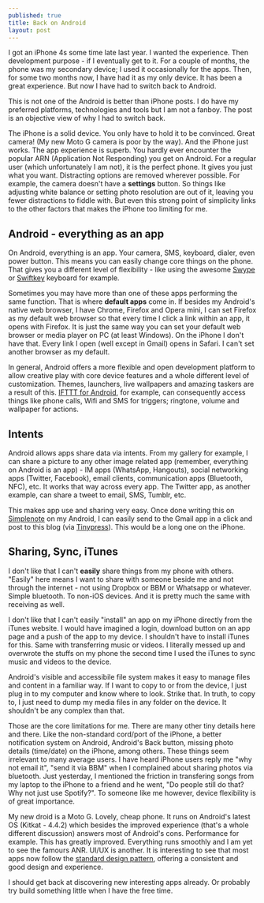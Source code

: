 ```yaml
---
published: true
title: Back on Android
layout: post
---
```

I got an iPhone 4s some time late last year. I wanted the experience. Then
development purpose - if I eventually get to it. For a couple of months,
the phone was my secondary device; I used it occasionally for the apps.
Then, for some two months now, I have had it as my only device. It has been
a great experience. But now I have had to switch back to Android.

This is not one of the Android is better than iPhone posts. I do have my
preferred platforms, technologies and tools but I am not a fanboy. The post
is an objective view of why I had to switch back.

The iPhone is a solid device. You only have to hold it to be convinced.
Great camera! (My new Moto G camera is poor by the way). And the iPhone
just works. The app experience is superb. You hardly ever encounter the
popular ARN (Application Not Responding) you get on Android. For a regular
user (which unfortunately I am not), it is the perfect phone. It gives you
just what you want. Distracting options are removed wherever possible. For
example, the camera doesn't have a **settings** button. So things like
adjusting white balance or setting photo resolution are out of it, leaving
you fewer distractions to fiddle with. But even this strong point of
simplicity links to the other factors that makes the iPhone too limiting
for me.

## Android - everything as an app

On Android, everything is an app. Your camera, SMS, keyboard, dialer, even
power button. This means you can easily change core things on the phone.
That gives you a different level of flexibility - like  using the awesome
[Swype](http://swype.com) or [Swiftkey](http://www.swiftkey.net/) keyboard
for example.

Sometimes you may have more than one of these apps performing the same
function. That is where **default apps** come in. If besides my Android's
native web browser, I have Chrome, Firefox and Opera mini, I can set
 Firefox as my default web browser so that every time I click a link within
an app, it opens with Firefox. It is just the same way you can set your
default web browser or media player on PC (at least Windows). On the iPhone
I don't have that. Every link I open (well except in Gmail) opens in
Safari. I can't set another browser as my default.

In general, Android offers a more flexible and open development platform to
allow creative play with core device features and a whole different level
of customization. Themes, launchers, live wallpapers and amazing taskers
are a result of this. [IFTTT for Android](
https://play.google.com/store/apps/details?id=com.ifttt.ifttt), for
example, can consequently access things like phone calls, Wifi and SMS for
triggers; ringtone, volume and wallpaper for actions.

## Intents

Android allows apps share data via intents. From my gallery for example, I
can share a picture to any other image related app (remember, everything on
Android is an app) - IM apps (WhatsApp, Hangouts), social networking apps
(Twitter, Facebook), email clients, communication apps (Bluetooth, NFC),
etc. It works that way across every app. The Twitter app, as another
example, can share a tweet to email, SMS, Tumblr, etc.

This makes app use and sharing very easy. Once done writing this on
[Simplenote](http://simplenote.com) on my Android, I can easily send to the
Gmail app in a click and post to this blog (via [Tinypress](
http://tinypress.co)). This would be a long one on the iPhone.

## Sharing, Sync, iTunes

I don't like that I can't **easily** share things from my phone with
others. "Easily" here means I want to share with someone beside me and not
through the internet - not using Dropbox or BBM or Whatsapp or whatever.
Simple bluetooth. To non-iOS devices. And it is pretty much the same with
receiving as well.

I don't like that I can't easily "install" an app on my iPhone directly
from the iTunes website. I would have imagined a login, download button
on an app page and a push of the app to my device. I shouldn't have to
install iTunes for this. Same with transferring music or videos. I
literally messed up and overwrote the stuffs on my phone the second time I
used the iTunes to sync music and videos to the device.

Android's visible and accessibile file system makes it easy to manage files
and content in a familiar way. If I want to copy to or from the device, I
just plug in to my computer and know where to look. Strike that. In truth,
to copy to, I just need to dump my media files in any folder on the device.
It shouldn't be any complex than that.

Those are the core limitations for me. There are many other tiny details
here and there. Like the non-standard cord/port of the iPhone, a better
notification system on Android, Android's Back button, missing photo
details (time/date) on the iPhone, among others. These things seem
irrelevant to many average users. I have heard iPhone users reply me "why
not email it", "send it via BBM" when I complained about sharing photos via
bluetooth. Just yesterday, I mentioned the friction in transfering songs
from my laptop to the iPhone to a friend and he went, "Do people still do
that? Why not just use Spotify?". To someone like me however, device
flexibility is of great importance.

My new droid is a Moto G. Lovely, cheap phone. It runs on Android's latest
OS (Kitkat - 4.4.2) which besides the improved experience (that's a whole
different discussion) answers most of Android's cons. Performance for
example. This has greatly improved. Everything runs smoothly and I am yet
to see the famours ANR. UI/UX is another. It is interesting to see that
most apps now follow the [standard design pattern](
https://developer.android.com/design/patterns/index.html), offering a
consistent and good design and experience.

I should get back at discovering new interesting apps already. Or probably
try build something little when I have the free time.